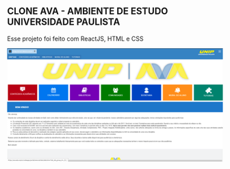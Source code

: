 ## CLONE AVA - AMBIENTE DE ESTUDO UNIVERSIDADE PAULISTA

Esse projeto foi feito com ReactJS, HTML e CSS

![UNIP INTERFACE](/unipinterface.png)